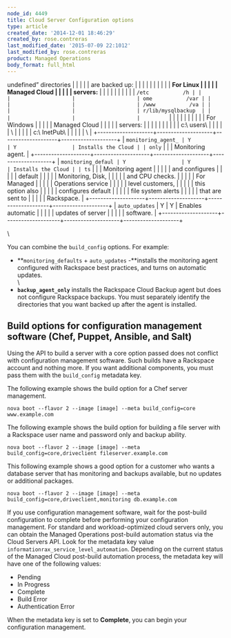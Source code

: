 ```yaml
---
node_id: 4449
title: Cloud Server Configuration options
type: article
created_date: '2014-12-01 18:46:29'
created_by: rose.contreras
last_modified_date: '2015-07-09 22:1012'
last_modified_by: rose.contreras
product: Managed Operations
body_format: full_html
---
```


undefined&rdquo; directories   |
|                    |                    |                    | are backed up:     |
|                    |                    |                    |                    |
|                    |                    |                    | **For Linux        |
|                    |                    |                    | Managed Cloud      |
|                    |                    |                    | servers:**         |
|                    |                    |                    |                    |
|                    |                    |                    | `/etc           /h |
|                    |                    |                    | ome           /var |
|                    |                    |                    | /www           /va |
|                    |                    |                    | r/lib/mysqlbackup  |
|                    |                    |                    |         `          |
|                    |                    |                    |                    |
|                    |                    |                    | For Windows        |
|                    |                    |                    | Managed Cloud      |
|                    |                    |                    | servers:           |
|                    |                    |                    |                    |
|                    |                    |                    | c:\\ users\        |
|                    |                    |                    | \                  |
|                    |                    |                    |  c:\\ InetPub\     |
|                    |                    |                    | \                  |
+--------------------+--------------------+--------------------+--------------------+
| `monitoring_agent_ | Y                  | Y                  | Installs the Cloud |
| only`              |                    |                    | Monitoring agent.  |
+--------------------+--------------------+--------------------+--------------------+
| `monitoring_defaul | Y                  | Y                  | Installs the Cloud |
| ts`                |                    |                    | Monitoring agent   |
|                    |                    |                    | and configures     |
|                    |                    |                    | default            |
|                    |                    |                    | Monitoring, Disk,  |
|                    |                    |                    | and CPU checks.    |
|                    |                    |                    | For Managed        |
|                    |                    |                    | Operations service |
|                    |                    |                    | level customers,   |
|                    |                    |                    | this option also   |
|                    |                    |                    | configures default |
|                    |                    |                    | file system alerts |
|                    |                    |                    | that are sent to   |
|                    |                    |                    | Rackspace.         |
+--------------------+--------------------+--------------------+--------------------+
| `auto_updates`     | Y                  | Y                  | Enables automatic  |
|                    |                    |                    | updates of server  |
|                    |                    |                    | software.          |
+--------------------+--------------------+--------------------+--------------------+

\

You can combine the `build_config` options. For example:

-   **`monitoring_defaults` + `auto_updates` -**installs the monitoring
    agent configured with Rackspace best practices, and turns on
    automatic updates.\
    \
-   **`backup_agent_only`** installs the Rackspace Cloud Backup agent
    but does not configure Rackspace backups. You must separately
    identify the directories that you want backed up after the agent is
    installed.

Build options for configuration management software (Chef, Puppet, Ansible, and Salt)
-------------------------------------------------------------------------------------

Using the API to build a server with a core option passed does not
conflict with configuration management software. Such builds have a
Rackspace account and nothing more. If you want additional components,
you must pass them with the `build_config` metadata key.

The following example shows the build option for a Chef server
management.

    nova boot --flavor 2 --image [image] --meta build_config=core www.example.com

The following example shows the build option for building a file server
with a Rackspace user name and password only and backup ability.

    nova boot --flavor 2 --image [image] --meta build_config=core,driveclient fileserver.example.com

This following example shows a good option for a customer who wants a
database server that has monitoring and backups available, but no
updates or additional packages.

    nova boot --flavor 2 --image [image] --meta build_config=core,driveclient,monitoring db.example.com

If you use configuration management software, wait for the post-build
configuration to complete before performing your configuration
management. For standard and workload-optimized cloud servers only, you
can obtain the Managed Operations post-build automation status via the
Cloud Servers API. Look for the metadata key value
`informationrax_service_level_automation`. Depending on the current
status of the Managed Cloud post-build automation process, the metadata
key will have one of the following values:

-   Pending
-   In Progress
-   Complete
-   Build Error
-   Authentication Error

When the metadata key is set to **Complete**, you can begin your
configuration management.

 

